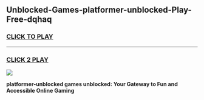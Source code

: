 
## Unblocked-Games-platformer-unblocked-Play-Free-dqhaq
<h3>
<a href="https://premium76.site?title=platformer-unblocked&ref=23A">CLICK TO PLAY</a></h3>
<hr>

<h3>
<a href="https://premium76.site?title=platformer-unblocked&ref=23A">CLICK 2 PLAY</a>
  
</h3>

<a href="https://premium76.site?title=platformer-unblocked&ref=23A"><img src="https://clearcache.store/games.png"></a>


**platformer-unblocked games unblocked: Your Gateway to Fun and Accessible Online Gaming**
